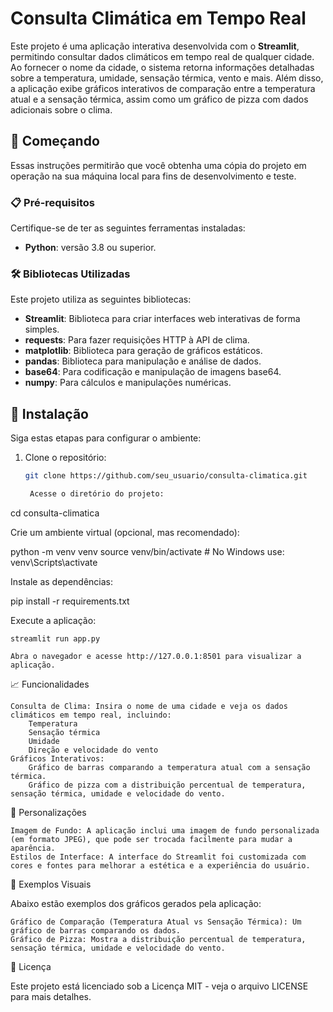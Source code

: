 # Consulta Climática em Tempo Real

Este projeto é uma aplicação interativa desenvolvida com o **Streamlit**, permitindo consultar dados climáticos em tempo real de qualquer cidade. Ao fornecer o nome da cidade, o sistema retorna informações detalhadas sobre a temperatura, umidade, sensação térmica, vento e mais. Além disso, a aplicação exibe gráficos interativos de comparação entre a temperatura atual e a sensação térmica, assim como um gráfico de pizza com dados adicionais sobre o clima.

## 🚀 Começando

Essas instruções permitirão que você obtenha uma cópia do projeto em operação na sua máquina local para fins de desenvolvimento e teste.

### 📋 Pré-requisitos

Certifique-se de ter as seguintes ferramentas instaladas:

- **Python**: versão 3.8 ou superior.
  
### 🛠️ Bibliotecas Utilizadas

Este projeto utiliza as seguintes bibliotecas:

- **Streamlit**: Biblioteca para criar interfaces web interativas de forma simples.
- **requests**: Para fazer requisições HTTP à API de clima.
- **matplotlib**: Biblioteca para geração de gráficos estáticos.
- **pandas**: Biblioteca para manipulação e análise de dados.
- **base64**: Para codificação e manipulação de imagens base64.
- **numpy**: Para cálculos e manipulações numéricas.

## 🔧 Instalação

Siga estas etapas para configurar o ambiente:

1. Clone o repositório:

   ```bash
   git clone https://github.com/seu_usuario/consulta-climatica.git

    Acesse o diretório do projeto:

cd consulta-climatica

Crie um ambiente virtual (opcional, mas recomendado):

python -m venv venv
source venv/bin/activate  # No Windows use: venv\Scripts\activate

Instale as dependências:

pip install -r requirements.txt

Execute a aplicação:

    streamlit run app.py

    Abra o navegador e acesse http://127.0.0.1:8501 para visualizar a aplicação.

📈 Funcionalidades

    Consulta de Clima: Insira o nome de uma cidade e veja os dados climáticos em tempo real, incluindo:
        Temperatura
        Sensação térmica
        Umidade
        Direção e velocidade do vento
    Gráficos Interativos:
        Gráfico de barras comparando a temperatura atual com a sensação térmica.
        Gráfico de pizza com a distribuição percentual de temperatura, sensação térmica, umidade e velocidade do vento.

🎨 Personalizações

    Imagem de Fundo: A aplicação inclui uma imagem de fundo personalizada (em formato JPEG), que pode ser trocada facilmente para mudar a aparência.
    Estilos de Interface: A interface do Streamlit foi customizada com cores e fontes para melhorar a estética e a experiência do usuário.

📸 Exemplos Visuais

Abaixo estão exemplos dos gráficos gerados pela aplicação:

    Gráfico de Comparação (Temperatura Atual vs Sensação Térmica): Um gráfico de barras comparando os dados.
    Gráfico de Pizza: Mostra a distribuição percentual de temperatura, sensação térmica, umidade e velocidade do vento.

📄 Licença

Este projeto está licenciado sob a Licença MIT - veja o arquivo LICENSE para mais detalhes.
